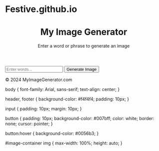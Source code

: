 # Festive.github.io
<!DOCTYPE html>
<html lang="en">
<head>
    <meta charset="UTF-8">
    <meta name="viewport" content="width=device-width, initial-scale=1.0">
    <title>Image Generator</title>
    <link rel="stylesheet" href="styles.css">
</head>
<body>
    <header>
        <h1>My Image Generator</h1>
        <p>Enter a word or phrase to generate an image</p>
    </header>
    <main>
        <input type="text" id="query" placeholder="Enter words...">
        <button onclick="generateImage()">Generate Image</button>
        <div id="image-container"></div>
    </main>
    <footer>
        <p>© 2024 MyImageGenerator.com</p>
    </footer>
    <script src="script.js"></script>
</body>
</html>
body {
    font-family: Arial, sans-serif;
    text-align: center;
}

header, footer {
    background-color: #f4f4f4;
    padding: 10px;
}

input {
    padding: 10px;
    margin: 10px;
}

button {
    padding: 10px;
    background-color: #007bff;
    color: white;
    border: none;
    cursor: pointer;
}

button:hover {
    background-color: #0056b3;
}

#image-container img {
    max-width: 100%;
    height: auto;
}
